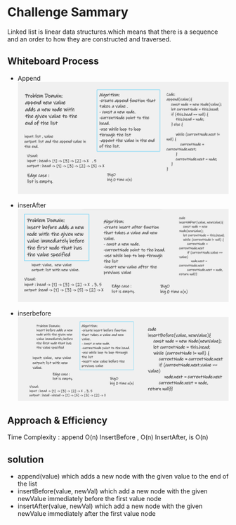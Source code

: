 # Challenge Sammary
Linked list is linear data structures.which means that there is a sequence and an order to how they are 
constructed and traversed.
 
## Whiteboard Process
- Append 
![append](append.PNG)

- inserAfter 
![inserAfter](insertafter.PNG)

- inserbefore 
![inserAfter](insertbefore.PNG)

## Approach & Efficiency
Time Complexity : append O(n) InsertBefore , O(n) InsertAfter, is O(n)

## solution
- append(value) which adds a new node with the given value to the end of the list
- insertBefore(value, newVal) which add a new node with the given newValue immediately before the first value node
- insertAfter(value, newVal) which add a new node with the given newValue immediately after the first value node
